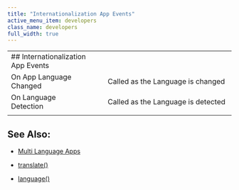 ```yaml
---
title: "Internationalization App Events"
active_menu_item: developers
class_name: developers
full_width: true
---
```



<table>
<tr>
<td width="227">
## Internationalization App Events

</td>
<td width="44">
</td>
<td width="671">
</td>
</tr>
<tr>
<td width="227">
On App Language Changed

</td>
<td width="44">
</td>
<td width="671">
Called as the Language is changed

</td>
</tr>
<tr>
<td width="227">
On Language Detection

</td>
<td width="44">
</td>
<td width="671">
Called as the Language is detected

</td>
</tr>
<tr>
<td width="227">

</td>
<td width="44">
</td>
<td width="671">
</td>
</tr>
</table>

## See Also:

 - [Multi Language Apps](../../../product-guide/advanced-features/multi-language-apps/index.htm)

 - [translate()](../../../scripting-apis/client-api/multi-language-apps/translate.htm)

 - [language()](../../../scripting-apis/client-api/multi-language-apps/language.htm)

